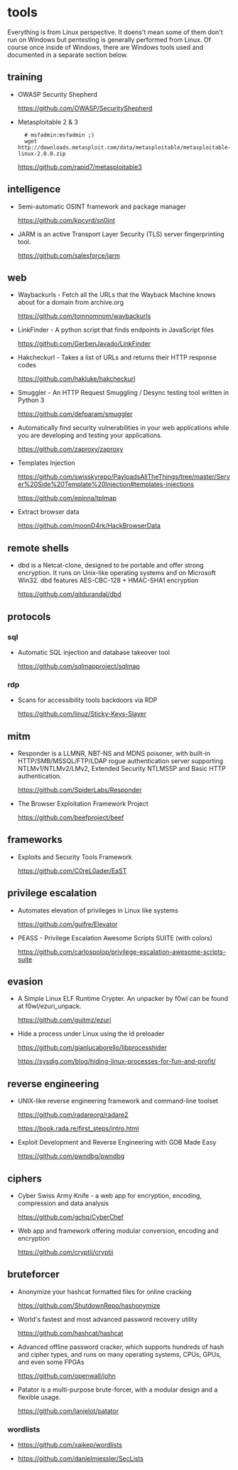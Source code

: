 # tools

Everything is from Linux perspective. It doens't mean some of them don't run on Windows but pentesting is generally performed from Linux. Of course once inside of Windows, there are Windows tools used and documented in a separate section below.

## training

- OWASP Security Shepherd

    https://github.com/OWASP/SecurityShepherd

- Metasploitable 2 & 3

        # msfadmin:msfadmin ;)
        wget http://downloads.metasploit.com/data/metasploitable/metasploitable-linux-2.0.0.zip

    https://github.com/rapid7/metasploitable3

## intelligence

- Semi-automatic OSINT framework and package manager

    https://github.com/kpcyrd/sn0int

- JARM is an active Transport Layer Security (TLS) server fingerprinting tool.

    https://github.com/salesforce/jarm

## web

- Waybackurls - Fetch all the URLs that the Wayback Machine knows about for a domain from archive.org

    https://github.com/tomnomnom/waybackurls

- LinkFinder - A python script that finds endpoints in JavaScript files

    https://github.com/GerbenJavado/LinkFinder

- Hakcheckurl -  Takes a list of URLs and returns their HTTP response codes

    https://github.com/hakluke/hakcheckurl

- Smuggler - An HTTP Request Smuggling / Desync testing tool written in Python 3

    https://github.com/defparam/smuggler

- Automatically find security vulnerabilities in your web applications while you are developing and testing your applications.

    https://github.com/zaproxy/zaproxy

- Templates Injection

    https://github.com/swisskyrepo/PayloadsAllTheThings/tree/master/Server%20Side%20Template%20Injection#templates-injections

    https://github.com/epinna/tplmap

- Extract browser data

    https://github.com/moonD4rk/HackBrowserData

## remote shells

- dbd is a Netcat-clone, designed to be portable and offer strong encryption. It runs on Unix-like operating systems and on Microsoft Win32. dbd features AES-CBC-128 + HMAC-SHA1 encryption

    https://github.com/gitdurandal/dbd

## protocols

### sql

- Automatic SQL injection and database takeover tool

    https://github.com/sqlmapproject/sqlmap

### rdp

- Scans for accessibility tools backdoors via RDP

    https://github.com/linuz/Sticky-Keys-Slayer

## mitm

- Responder is a LLMNR, NBT-NS and MDNS poisoner, with built-in HTTP/SMB/MSSQL/FTP/LDAP rogue authentication server supporting NTLMv1/NTLMv2/LMv2, Extended Security NTLMSSP and Basic HTTP authentication.

    https://github.com/SpiderLabs/Responder

- The Browser Exploitation Framework Project

    https://github.com/beefproject/beef

## frameworks

- Exploits and Security Tools Framework

    https://github.com/C0reL0ader/EaST

## privilege escalation

- Automates elevation of privileges in Linux like systems

    https://github.com/guifre/Elevator

- PEASS - Privilege Escalation Awesome Scripts SUITE (with colors)

    https://github.com/carlospolop/privilege-escalation-awesome-scripts-suite

## evasion

- A Simple Linux ELF Runtime Crypter. An unpacker by f0wl can be found at f0wl/ezuri_unpack.

    https://github.com/guitmz/ezuri

- Hide a process under Linux using the ld preloader

    https://github.com/gianlucaborello/libprocesshider

    https://sysdig.com/blog/hiding-linux-processes-for-fun-and-profit/

## reverse engineering

- UNIX-like reverse engineering framework and command-line toolset

    https://github.com/radareorg/radare2

    https://book.rada.re/first_steps/intro.html

- Exploit Development and Reverse Engineering with GDB Made Easy

    https://github.com/pwndbg/pwndbg

## ciphers

- Cyber Swiss Army Knife - a web app for encryption, encoding, compression and data analysis

    https://github.com/gchq/CyberChef

- Web app and framework offering modular conversion, encoding and encryption

    https://github.com/cryptii/cryptii

## bruteforcer

- Anonymize your hashcat formatted files for online cracking

    https://github.com/ShutdownRepo/hashonymize

- World's fastest and most advanced password recovery utility

    https://github.com/hashcat/hashcat

- Advanced offline password cracker, which supports hundreds of hash and cipher types, and runs on many operating systems, CPUs, GPUs, and even some FPGAs

    https://github.com/openwall/john

- Patator is a multi-purpose brute-forcer, with a modular design and a flexible usage.

    https://github.com/lanjelot/patator

### wordlists

- https://github.com/xajkep/wordlists

- https://github.com/danielmiessler/SecLists

